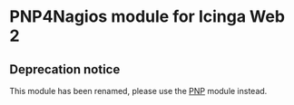 # PNP4Nagios module for Icinga Web 2

## Deprecation notice

This module has been renamed, please use the [PNP](https://github.com/Icinga/icingaweb2-module-pnp) module instead.
